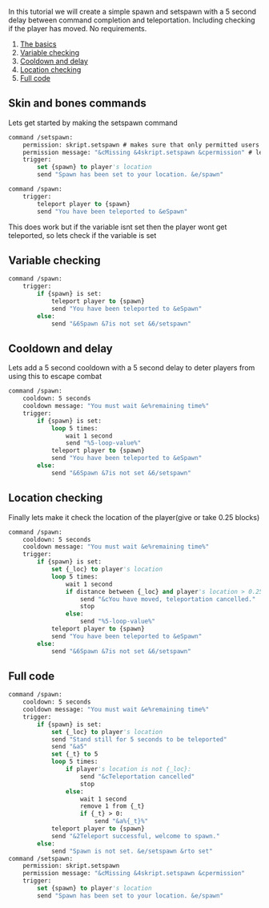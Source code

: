 In this tutorial we will create a simple spawn and setspawn with a 5 second delay between command completion and teleportation.
Including checking if the player has moved.
No requirements.

1) [The basics](#Skin-and-bones-commands)
2) [Variable checking](#Variable-checking)
3) [Cooldown and delay](#Cooldown-and-delay)
4) [Location checking](#Location-checking)
5) [Full code](#Full-code)

## Skin and bones commands
Lets get started by making the setspawn command
```vb
command /setspawn:
	permission: skript.setspawn # makes sure that only permitted users can execute this command
	permission message: "&cMissing &4skript.setspawn &cpermission" # lets you know what permission you are missing
	trigger:
		set {spawn} to player's location
		send "Spawn has been set to your location. &e/spawn"
```

```vb
command /spawn:
	trigger:
		teleport player to {spawn}
		send "You have been teleported to &eSpawn"
```
This does work but if the variable isnt set then the player wont get teleported, so lets check if the variable is set
## Variable checking
```vb
command /spawn:
	trigger:
		if {spawn} is set:
			teleport player to {spawn}
			send "You have been teleported to &eSpawn"
		else:
			send "&6Spawn &7is not set &6/setspawn"
```
## Cooldown and delay
Lets add a 5 second cooldown with a 5 second delay to deter players from using this to escape combat
```vb
command /spawn:
	cooldown: 5 seconds
	cooldown message: "You must wait &e%remaining time%"
	trigger:
		if {spawn} is set:
			loop 5 times:
				wait 1 second
				send "%5-loop-value%"
			teleport player to {spawn}
			send "You have been teleported to &eSpawn"
		else:
			send "&6Spawn &7is not set &6/setspawn"
```
## Location checking
Finally lets make it check the location of the player(give or take 0.25 blocks)
```vb
command /spawn:
	cooldown: 5 seconds
	cooldown message: "You must wait &e%remaining time%"
	trigger:
		if {spawn} is set:
			set {_loc} to player's location
			loop 5 times:
				wait 1 second
				if distance between {_loc} and player's location > 0.25:
					send "&cYou have moved, teleportation cancelled."
					stop
				else:
					send "%5-loop-value%"
			teleport player to {spawn}
			send "You have been teleported to &eSpawn"
		else:
			send "&6Spawn &7is not set &6/setspawn"
```
## Full code
```vb
command /spawn:
	cooldown: 5 seconds
	cooldown message: "You must wait &e%remaining time%"
	trigger:
		if {spawn} is set:
			set {_loc} to player's location
			send "Stand still for 5 seconds to be teleported"
			send "&a5"
			set {_t} to 5
			loop 5 times:
				if player's location is not {_loc}:
					send "&cTeleportation cancelled"
					stop
				else:
					wait 1 second
					remove 1 from {_t}
					if {_t} > 0:
						send "&a%{_t}%"
			teleport player to {spawn}
			send "&2Teleport successful, welcome to spawn."
		else:
			send "Spawn is not set. &e/setspawn &rto set"
command /setspawn:
	permission: skript.setspawn
	permission message: "&cMissing &4skript.setspawn &cpermission"
	trigger:
		set {spawn} to player's location
		send "Spawn has been set to your location. &e/spawn"
```
